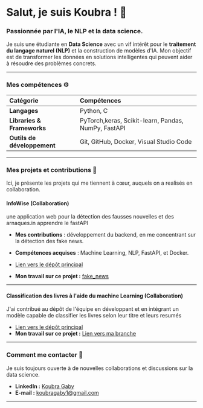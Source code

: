 # Salut, je suis Koubra ! 👋

### Passionnée par l'IA, le NLP  et la data science.

Je suis une étudiante en **Data Science** avec un vif intérêt pour le **traitement du langage naturel (NLP)** et la construction de modèles d'IA. Mon objectif est de transformer les données en solutions intelligentes qui peuvent aider à résoudre des problèmes concrets.

---

### Mes compétences ⚙️

| Catégorie | Compétences |  
| :--- | :--- |
| **Langages** | Python, C |
| **Libraries & Frameworks** | PyTorch,keras, Scikit-learn, Pandas, NumPy, FastAPI |
| **Outils de développement** | Git, GitHub, Docker, Visual Studio Code |

---

### Mes projets et contributions 🚀

Ici, je présente les projets qui me tiennent à cœur, auquels on a realisés en collaboration.

#### **InfoWise** (Collaboration)
une application web pour la détection des fausses nouvelles et des arnaques.in apprendre le fastAPI 

* **Mes contributions** : développement du backend, en me concentrant sur la détection des fake news.
*  **Compétences acquises** : Machine Learning, NLP, FastAPI, et Docker.

* [Lien vers le dépôt principal](https://github.com/Martial2023/Hackathon-UNESCO-MIL)
* **Mon travail sur ce projet :** [fake_news](https://github.com/Martial2023/Hackathon-UNESCO-MIL)

---

#### **Classification des livres à l'aide du machine Learning** (Collaboration)

J'ai contribué au dépôt de l'équipe en développant et en intégrant un modèle capable de classifier les livres selon leur titre et leurs resumés

* [Lien vers le dépôt principal](https://github.com/Dodji1/nlp--text-clustering--websraping--snowflake)
* **Mon travail sur ce projet :** [Lien vers ma branche](https://github.com/Dodji1/nlp--text-clustering--websraping--snowflake/tree/koubra_Gaby)

---

### Comment me contacter 💬

Je suis toujours ouverte à de nouvelles collaborations et discussions sur la data science.

* **LinkedIn :** [Koubra Gaby]([www.linkedin.com/in/koubra-gaby-309a50250])
* **E-mail :** [koubragaby1@gmail.com](mailto:ton.email@example.com)

---
